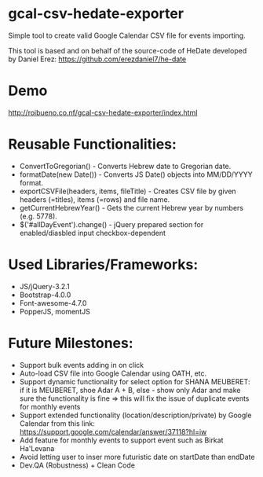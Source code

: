 # gcal-csv-hedate-exporter
Simple tool to create valid Google Calendar CSV file for events importing.

This tool is based and on behalf of the source-code of HeDate developed by Daniel Erez:
https://github.com/erezdaniel7/he-date

# Demo
http://roibueno.co.nf/gcal-csv-hedate-exporter/index.html

# Reusable Functionalities:
- ConvertToGregorian() - Converts Hebrew date to Gregorian date.
- formatDate(new Date()) - Converts JS Date() objects into MM/DD/YYYY format.
- exportCSVFile(headers, items, fileTitle) - Creates CSV file by given headers (=titles), items (=rows) and file name.
- getCurrentHebrewYear() - Gets the current Hebrew year by numbers (e.g. 5778).
- $('#allDayEvent').change() - jQuery prepared section for enabled/diasbled input checkbox-dependent

# Used Libraries/Frameworks:
- JS/jQuery-3.2.1
- Bootstrap-4.0.0 
- Font-awesome-4.7.0
- PopperJS, momentJS

# Future Milestones:
- Support bulk events adding in on click
- Auto-load CSV file into Google Calendar using OATH, etc.
- Support dynamic functionality for select option for SHANA MEUBERET: if it is MEUBERET, shoe Adar A + B, else - show only Adar and make sure the functionality is fine => this will fix the issue of duplicate events for monthly events
- Support extended functionality (location/description/private) by Google Calendar from this link:
https://support.google.com/calendar/answer/37118?hl=iw
- Add feature for monthly events to support event such as Birkat Ha'Levana
- Avoid letting user to inser more futuristic date on startDate than endDate
- Dev.QA (Robustness) + Clean Code
